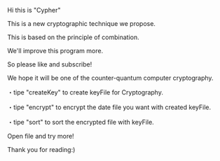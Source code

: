 Hi this is "Cypher"

This is a new cryptographic technique we propose.

This is based on the principle of combination.

We'll improve this program more.

So please like and subscribe!

We hope it will be one of the counter-quantum computer cryptography.

・tipe "createKey" to create keyFile for Cryptography.

・tipe "encrypt" to encrypt the date file you want with created keyFile.

・tipe "sort" to sort the encrypted file with keyFile.

Open file and try more! 

Thank you for reading:)
